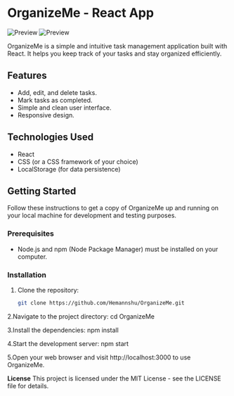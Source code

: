 # OrganizeMe - React App

![Preview](https://github.com/Hemannshu/OrganizeMe/assets/141823832/b9569a95-358f-4ce9-81db-c08a9ae45409)
![Preview](https://github.com/Hemannshu/OrganizeMe/assets/141823832/01d8077f-438c-4935-a967-b70355bc586f)


OrganizeMe is a simple and intuitive task management application built with React. It helps you keep track of your tasks and stay organized efficiently.


## Features


- Add, edit, and delete tasks.
- Mark tasks as completed.
- Simple and clean user interface.
- Responsive design.


## Technologies Used

- React
- CSS (or a CSS framework of your choice)
- LocalStorage (for data persistence)

  
## Getting Started

Follow these instructions to get a copy of OrganizeMe up and running on your local machine for development and testing purposes.

### Prerequisites

- Node.js and npm (Node Package Manager) must be installed on your computer.

### Installation

1. Clone the repository:

   ```bash
   git clone https://github.com/Hemannshu/OrganizeMe.git

2.Navigate to the project directory:
   cd OrganizeMe

3.Install the dependencies:
    npm install

4.Start the development server:
    npm start

5.Open your web browser and visit http://localhost:3000 to use OrganizeMe.

**License**
  This project is licensed under the MIT License - see the LICENSE file for details.
